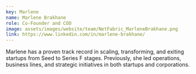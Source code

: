```yaml
---
key: Marlene
name: Marlene Brakhane
role: Co-Founder and COO
image: assets/images/website/team/NetFabric_MarleneBrakhane.png
link: https://www.linkedin.com/in/marlene-brakhane/
---
```


Marlene has a proven track record in scaling, transforming, and exiting startups from Seed to Series F stages. Previously, she led operations, business lines, and strategic initiatives in both startups and corporations.